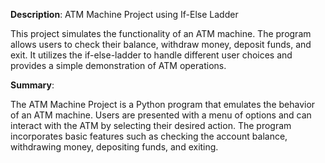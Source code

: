 **Description**: ATM Machine Project using If-Else Ladder

This project simulates the functionality of an ATM machine. The program allows users to check their balance, withdraw money, deposit funds, and exit. It utilizes the if-else-ladder to handle different user choices and provides a simple demonstration of ATM operations.

**Summary**:

The ATM Machine Project is a Python program that emulates the behavior of an ATM machine. Users are presented with a menu of options and can interact with the ATM by selecting their desired action. The program incorporates basic features such as checking the account balance, withdrawing money, depositing funds, and exiting.


